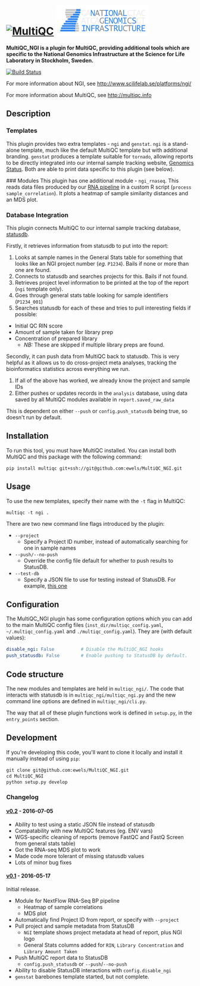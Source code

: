 # [<img src="https://raw.githubusercontent.com/ewels/MultiQC/master/multiqc/templates/default/assets/img/MultiQC_logo.png" width="250" title="MultiQC">](https://github.com/ewels/MultiQC) [<img src="multiqc_ngi/templates/ngi/assets/img/NGI-final-small.png" width="250" title="MultiQC">](http://www.scilifelab.se/platforms/ngi/)

**MultiQC_NGI is a plugin for MultiQC, providing additional tools which are
specific to the National Genomics Infrastructure at the Science for Life
Laboratory in Stockholm, Sweden.**

[![Build Status](https://travis-ci.org/ewels/MultiQC_NGI.svg?branch=master)](https://travis-ci.org/ewels/MultiQC_NGI)

For more information about NGI, see http://www.scilifelab.se/platforms/ngi/

For more information about MultiQC, see http://multiqc.info

## Description
### Templates
This plugin provides two extra templates - `ngi` and `genstat`. `ngi` is a
stand-alone template, much like the default MultiQC template but with additional
branding. `genstat` produces a template suitable for `tornado`, allowing reports
to be directly integrated into our internal sample tracking website,
[Genomics Status](https://github.com/SciLifeLab/genomics-status). Both are able
to print data specific to this plugin (see below).

### Modules
This plugin has one additional module - `ngi_rnaseq`. This reads data files
produced by our [RNA pipeline](https://github.com/SciLifeLab/NGI-RNAseq)
in a custom R script (`process sample_correlation`). It plots a heatmap of sample
similarity distances and an MDS plot.

### Database Integration
This plugin connects MultiQC to our internal sample tracking database,
[statusdb](https://github.com/SciLifeLab/statusdb).

Firstly, it retrieves information from statusdb to put into the report:

1. Looks at sample names in the General Stats table for something that looks like
   an NGI project number (_eg._ `P1234`). Bails if none or more than one are found.
2. Connects to statusdb and searches projects for this. Bails if not found.
3. Retrieves project level information to be printed at the top of the report
   (`ngi` template only).
4. Goes through general stats table looking for sample identifiers (`P1234_001`)
5. Searches statusdb for each of these and tries to pull interesting fields if possible:
  * Initial QC RIN score
  * Amount of sample taken for library prep
  * Concentration of prepared library
    * _NB:_ These are skipped if multiple library preps are found.

Secondly, it can push data from MultiQC back to statusdb. This is very helpful
as it allows us to do cross-project meta analyses, tracking the bioinformatics
statistics across everything we run.

1. If all of the above has worked, we already know the project and sample IDs
2. Either pushes or updates records in the `analysis` database, using data saved
   by all MultiQC modules available in `report.saved_raw_data`

This is dependent on either `--push` or `config.push_statusdb` being true, so
doesn't run by default.


## Installation
To run this tool, you must have MultiQC installed. You can install both
MultiQC and this package with the following command:

```
pip install multiqc git+ssh://git@github.com:ewels/MultiQC_NGI.git
```

## Usage
To use the new templates, specify their name with the `-t` flag in MultiQC:

```
multiqc -t ngi .
```

There are two new command line flags introduced by the plugin:

* `--project`
  * Specify a Project ID number, instead of automatically searching for one in sample names
* `--push/--no-push`
  * Override the config file default for whether to push results to StatusDB.
* `--test-db`
  * Specify a JSON file to use for testing instead of StatusDB. For example,
  [this one](https://github.com/ewels/MultiQC_TestData/blob/master/data/ngi/ngi_db_data.json)

## Configuration
The MultiQC_NGI plugin has some configuration options which you can add to the main
MultiQC config files (`inst_dir/multiqc_config.yaml`, `~/.multiqc_config.yaml` and `./multiqc_config.yaml`).
They are (with default values):
```yaml
disable_ngi: False          # Disable the MultiQC_NGI hooks
push_statusdb: False        # Enable pushing to StatusDB by default.
```

## Code structure
The new modules and templates are held in `multiqc_ngi/`. The code that interacts
with statusdb is in `multiqc_ngi/multiqc_ngi.py` and the new command line options
are defined in `multiqc_ngi/cli.py`.

The way that all of these plugin functions work is defined in `setup.py`, in the
`entry_points` section.

## Development
If you're developing this code, you'll want to clone it locally and install
it manually instead of using `pip`:

```
git clone git@github.com:ewels/MultiQC_NGI.git
cd MultiQC_NGI
python setup.py develop
```

### Changelog
#### [v0.2](https://github.com/ewels/MultiQC_NGI/releases/tag/v0.2) - 2016-07-05
* Ability to test using a static JSON file instead of statusdb
* Compatability with new MultiQC features (eg. ENV vars)
* WGS-specific cleaning of reports (remove FastQC and FastQ Screen from general stats table)
* Got the RNA-seq MDS plot to work
* Made code more tolerant of missing statusdb values
* Lots of minor bug fixes

#### [v0.1](https://github.com/ewels/MultiQC_NGI/releases/tag/v0.1) - 2016-05-17
Initial release.
* Module for NextFlow RNA-Seq BP pipeline
  * Heatmap of sample correlations
  * MDS plot
* Automatically find Project ID from report, or specify with `--project`
* Pull project and sample metadata from StatusDB
  * `NGI` template shows project metadata at head of report, plus NGI logo
  * General Stats columns added for `RIN`, `Library Concentration` and `Library Amount Taken`
* Push MultiQC report data to StatusDB
  * `config.push_statusdb` or `--push`/`--no-push`
* Ability to disable StatusDB interactions with `config.disable_ngi`
* `genstat` barebones template started, but not complete.
